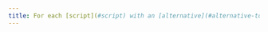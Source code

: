 ```yaml
---
title: For each [script](#script) with an [alternative](#alternative-to-a-script), is this alternative relevant?
---
```

